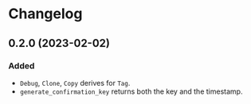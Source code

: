 # Changelog

## 0.2.0 (2023-02-02)

### Added
- `Debug`, `Clone`, `Copy` derives for `Tag`. 
- `generate_confirmation_key` returns both the key and the timestamp.